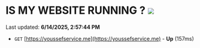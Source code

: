# IS MY WEBSITE RUNNING ? [![](https://img.shields.io/static/v1?label=Sponsor&message=%E2%9D%A4&logo=GitHub&color=%23fe8e86)](https://github.com/sponsors/Youssef-Lehmam)

Last updated: **6/14/2025, 2:57:44 PM**

- `GET` [https://youssefservice.me](https://youssefservice.me) - **Up** (157ms)

